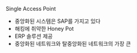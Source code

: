 Single Access Point
- 중앙화된 시스템은 SAP를 가지고 있다
- 해킹에 취약한 Honey Pot
- ERP 솔루션 제공
- 중앙화된 네트워크와 탈중앙화된 네트워크의 가장 큰 